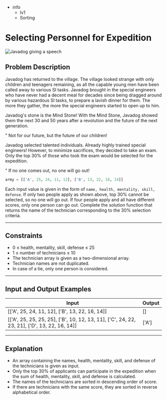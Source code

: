 - info
    - lv1
    - Sorting

# Selecting Personnel for Expedition
![Javadog giving a speech](./3_1.webp)

## Problem Description
Javadog has returned to the village. The village looked strange with only children and teenagers remaining, as all the capable young men have been called away to various SI tasks. Javadog brought in the special engineers who have never had a decent meal for decades since being dragged around by various hazardous SI tasks, to prepare a lavish dinner for them. The more they gather, the more the special engineers started to open up to him.

Javadog's stone is the Mind Stone! With the Mind Stone, Javadog showed them the next 30 and 50 years after a revolution and the future of the next generation.

" Not for our future, but the future of our children!

Javadog selected talented individuals. Already highly trained special engineers! However, to minimize sacrifices, they decided to take an exam. Only the top 30% of those who took the exam would be selected for the expedition.


" If no one comes out, no one will go out!

```py
army = [['A', 25, 24, 11, 12], ['B', 13, 22, 16, 14]]
```

Each input value is given in the form of `name, health, mentality, skill, defense`. If only two people apply as shown above, top 30% cannot be selected, so no one will go out. If four people apply and all have different scores, only one person can go out. Complete the solution function that returns the name of the technician corresponding to the 30% selection criteria.



---

## Constraints

- 0 ≤ health, mentality, skill, defense ≤ 25
- 1 ≤ number of technicians ≤ 10
- The technician array is given as a two-dimensional array.
- Technician names are not duplicated.
- In case of a tie, only one person is considered.

---

## Input and Output Examples

|          Input         |  Output |
| ------------------------ | ------- |
| [['A', 25, 24, 11, 12], ['B', 13, 22, 16, 14]] | [] |
| [['A', 25, 25, 25, 25], ['B', 10, 12, 13, 11], ['C', 24, 22, 23, 21], ['D', 13, 22, 16, 14]] | ['A'] |

---

## Explanation

- An array containing the names, health, mentality, skill, and defense of the technicians is given as input.
- Only the top 30% of applicants can participate in the expedition when the sum of health, mentality, skill, and defense is calculated.
- The names of the technicians are sorted in descending order of score.
- If there are technicians with the same score, they are sorted in reverse alphabetical order.